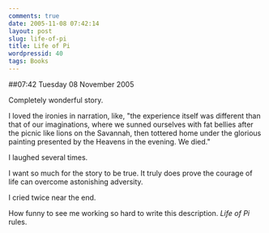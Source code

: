 ```yaml
---
comments: true
date: 2005-11-08 07:42:14
layout: post
slug: life-of-pi
title: Life of Pi
wordpressid: 40
tags: Books
---
```


##07:42 Tuesday 08 November 2005

Completely wonderful story.

  
I loved the ironies in narration, like, "the experience itself was different than that of our imaginations, where we sunned ourselves with fat bellies after the picnic like lions on the Savannah, then tottered home under the glorious painting presented by the Heavens in the evening. We died."

  
I laughed several times.  
  
I want so much for the story to be true. It truly does prove the courage of life can overcome astonishing adversity.   
  
I cried twice near the end.  
  
How funny to see me working so hard to write this description. _Life of Pi_ rules.  

